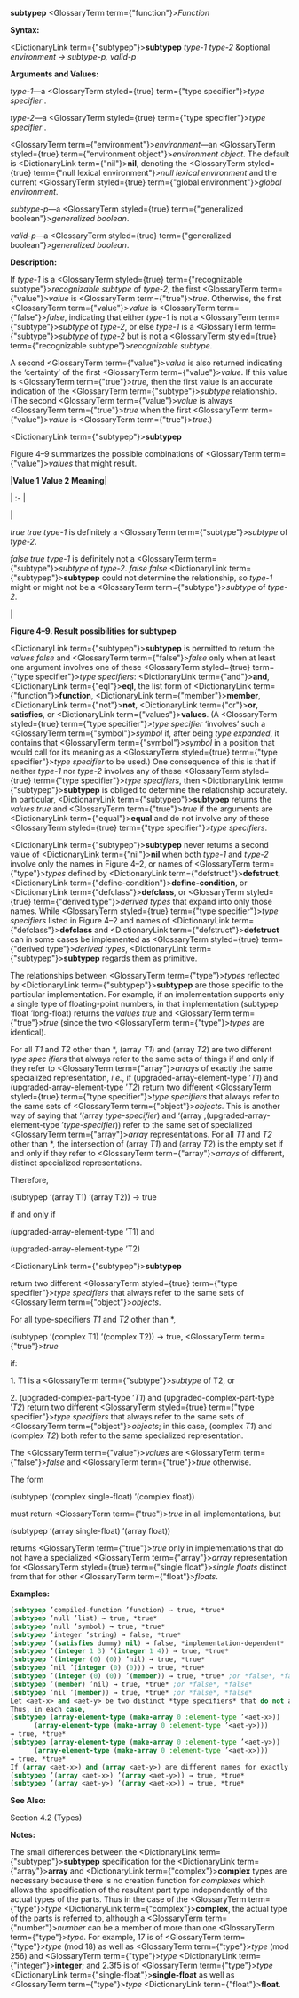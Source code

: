 **subtypep** <GlossaryTerm  term={"function"}><i>Function</i></GlossaryTerm> 



**Syntax:** 



<DictionaryLink  term={"subtypep"}><b>subtypep</b></DictionaryLink> *type-1 type-2* &amp;optional *environment → subtype-p, valid-p* 



**Arguments and Values:** 



*type-1*—a <GlossaryTerm styled={true} term={"type specifier"}><i>type specifier</i></GlossaryTerm> . 



*type-2*—a <GlossaryTerm styled={true} term={"type specifier"}><i>type specifier</i></GlossaryTerm> . 



<GlossaryTerm  term={"environment"}><i>environment</i></GlossaryTerm>—an <GlossaryTerm styled={true} term={"environment object"}><i>environment object</i></GlossaryTerm>. The default is <DictionaryLink  term={"nil"}><b>nil</b></DictionaryLink>, denoting the <GlossaryTerm styled={true} term={"null lexical environment"}><i>null lexical environment</i></GlossaryTerm> and the current <GlossaryTerm styled={true} term={"global environment"}><i>global environment</i></GlossaryTerm>. 



*subtype-p*—a <GlossaryTerm styled={true} term={"generalized boolean"}><i>generalized boolean</i></GlossaryTerm>. 



*valid-p*—a <GlossaryTerm styled={true} term={"generalized boolean"}><i>generalized boolean</i></GlossaryTerm>. 



**Description:** 



If *type-1* is a <GlossaryTerm styled={true} term={"recognizable subtype"}><i>recognizable subtype</i></GlossaryTerm> of *type-2*, the first <GlossaryTerm  term={"value"}><i>value</i></GlossaryTerm> is <GlossaryTerm  term={"true"}><i>true</i></GlossaryTerm>. Otherwise, the first <GlossaryTerm  term={"value"}><i>value</i></GlossaryTerm> is <GlossaryTerm  term={"false"}><i>false</i></GlossaryTerm>, indicating that either *type-1* is not a <GlossaryTerm  term={"subtype"}><i>subtype</i></GlossaryTerm> of *type-2*, or else *type-1* is a <GlossaryTerm  term={"subtype"}><i>subtype</i></GlossaryTerm> of *type-2* but is not a <GlossaryTerm styled={true} term={"recognizable subtype"}><i>recognizable subtype</i></GlossaryTerm>. 



A second <GlossaryTerm  term={"value"}><i>value</i></GlossaryTerm> is also returned indicating the ‘certainty’ of the first <GlossaryTerm  term={"value"}><i>value</i></GlossaryTerm>. If this value is <GlossaryTerm  term={"true"}><i>true</i></GlossaryTerm>, then the first value is an accurate indication of the <GlossaryTerm  term={"subtype"}><i>subtype</i></GlossaryTerm> relationship. (The second <GlossaryTerm  term={"value"}><i>value</i></GlossaryTerm> is always <GlossaryTerm  term={"true"}><i>true</i></GlossaryTerm> when the first <GlossaryTerm  term={"value"}><i>value</i></GlossaryTerm> is <GlossaryTerm  term={"true"}><i>true</i></GlossaryTerm>.)  







<DictionaryLink  term={"subtypep"}><b>subtypep</b></DictionaryLink> 



Figure 4–9 summarizes the possible combinations of <GlossaryTerm  term={"value"}><i>values</i></GlossaryTerm> that might result. 



|**Value 1 Value 2 Meaning**|

| :- |

|<p>*true true type-1* is definitely a <GlossaryTerm  term={"subtype"}><i>subtype</i></GlossaryTerm> of *type-2*. </p><p>*false true type-1* is definitely not a <GlossaryTerm  term={"subtype"}><i>subtype</i></GlossaryTerm> of *type-2*. *false false* <DictionaryLink  term={"subtypep"}><b>subtypep</b></DictionaryLink> could not determine the relationship, so *type-1* might or might not be a <GlossaryTerm  term={"subtype"}><i>subtype</i></GlossaryTerm> of *type-2*.</p>|





**Figure 4–9. Result possibilities for subtypep** 



<DictionaryLink  term={"subtypep"}><b>subtypep</b></DictionaryLink> is permitted to return the *values false* and <GlossaryTerm  term={"false"}><i>false</i></GlossaryTerm> only when at least one argument involves one of these <GlossaryTerm styled={true} term={"type specifier"}><i>type specifiers</i></GlossaryTerm>: <DictionaryLink  term={"and"}><b>and</b></DictionaryLink>, <DictionaryLink  term={"eql"}><b>eql</b></DictionaryLink>, the list form of <DictionaryLink  term={"function"}><b>function</b></DictionaryLink>, <DictionaryLink  term={"member"}><b>member</b></DictionaryLink>, <DictionaryLink  term={"not"}><b>not</b></DictionaryLink>, <DictionaryLink  term={"or"}><b>or</b></DictionaryLink>, **satisfies**, or <DictionaryLink  term={"values"}><b>values</b></DictionaryLink>. (A <GlossaryTerm styled={true} term={"type specifier"}><i>type specifier</i></GlossaryTerm> ‘involves’ such a <GlossaryTerm  term={"symbol"}><i>symbol</i></GlossaryTerm> if, after being *type expanded*, it contains that <GlossaryTerm  term={"symbol"}><i>symbol</i></GlossaryTerm> in a position that would call for its meaning as a <GlossaryTerm styled={true} term={"type specifier"}><i>type specifier</i></GlossaryTerm> to be used.) One consequence of this is that if neither *type-1* nor *type-2* involves any of these <GlossaryTerm styled={true} term={"type specifier"}><i>type specifiers</i></GlossaryTerm>, then <DictionaryLink  term={"subtypep"}><b>subtypep</b></DictionaryLink> is obliged to determine the relationship accurately. In particular, <DictionaryLink  term={"subtypep"}><b>subtypep</b></DictionaryLink> returns the *values true* and <GlossaryTerm  term={"true"}><i>true</i></GlossaryTerm> if the arguments are <DictionaryLink  term={"equal"}><b>equal</b></DictionaryLink> and do not involve any of these <GlossaryTerm styled={true} term={"type specifier"}><i>type specifiers</i></GlossaryTerm>. 



<DictionaryLink  term={"subtypep"}><b>subtypep</b></DictionaryLink> never returns a second value of <DictionaryLink  term={"nil"}><b>nil</b></DictionaryLink> when both *type-1* and *type-2* involve only the names in Figure 4–2, or names of <GlossaryTerm  term={"type"}><i>types</i></GlossaryTerm> defined by <DictionaryLink  term={"defstruct"}><b>defstruct</b></DictionaryLink>, <DictionaryLink  term={"define-condition"}><b>define-condition</b></DictionaryLink>, or <DictionaryLink  term={"defclass"}><b>defclass</b></DictionaryLink>, or <GlossaryTerm styled={true} term={"derived type"}><i>derived types</i></GlossaryTerm> that expand into only those names. While <GlossaryTerm styled={true} term={"type specifier"}><i>type specifiers</i></GlossaryTerm> listed in Figure 4–2 and names of <DictionaryLink  term={"defclass"}><b>defclass</b></DictionaryLink> and <DictionaryLink  term={"defstruct"}><b>defstruct</b></DictionaryLink> can in some cases be implemented as <GlossaryTerm styled={true} term={"derived type"}><i>derived types</i></GlossaryTerm>, <DictionaryLink  term={"subtypep"}><b>subtypep</b></DictionaryLink> regards them as primitive. 



The relationships between <GlossaryTerm  term={"type"}><i>types</i></GlossaryTerm> reflected by <DictionaryLink  term={"subtypep"}><b>subtypep</b></DictionaryLink> are those specific to the particular implementation. For example, if an implementation supports only a single type of floating-point numbers, in that implementation (subtypep ’float ’long-float) returns the *values true* and <GlossaryTerm  term={"true"}><i>true</i></GlossaryTerm> (since the two <GlossaryTerm  term={"type"}><i>types</i></GlossaryTerm> are identical). 



For all *T1* and *T2* other than \*, (array *T1*) and (array *T2*) are two different *type spec ifiers* that always refer to the same sets of things if and only if they refer to <GlossaryTerm  term={"array"}><i>arrays</i></GlossaryTerm> of exactly the same specialized representation, *i.e.*, if (upgraded-array-element-type ’*T1*) and (upgraded-array-element-type ’*T2*) return two different <GlossaryTerm styled={true} term={"type specifier"}><i>type specifiers</i></GlossaryTerm> that always refer to the same sets of <GlossaryTerm  term={"object"}><i>objects</i></GlossaryTerm>. This is another way of saying that ‘(array *type-specifier*) and ‘(array ,(upgraded-array-element-type ’*type-specifier*)) refer to the same set of specialized <GlossaryTerm  term={"array"}><i>array</i></GlossaryTerm> representations. For all *T1* and *T2* other than \*, the intersection of (array *T1*) and (array *T2*) is the empty set if and only if they refer to <GlossaryTerm  term={"array"}><i>arrays</i></GlossaryTerm> of different, distinct specialized representations. 



Therefore, 



(subtypep ’(array T1) ’(array T2)) → true 



if and only if 



(upgraded-array-element-type ’T1) and 



(upgraded-array-element-type ’T2)  







<DictionaryLink  term={"subtypep"}><b>subtypep</b></DictionaryLink> 



return two different <GlossaryTerm styled={true} term={"type specifier"}><i>type specifiers</i></GlossaryTerm> that always refer to the same sets of <GlossaryTerm  term={"object"}><i>objects</i></GlossaryTerm>. 



For all type-specifiers *T1* and *T2* other than \*, 



(subtypep ’(complex T1) ’(complex T2)) → true, <GlossaryTerm  term={"true"}><i>true</i></GlossaryTerm> 



if: 



1\. T1 is a <GlossaryTerm  term={"subtype"}><i>subtype</i></GlossaryTerm> of T2, or 



2\. (upgraded-complex-part-type ’*T1*) and (upgraded-complex-part-type ’*T2*) return two different <GlossaryTerm styled={true} term={"type specifier"}><i>type specifiers</i></GlossaryTerm> that always refer to the same sets of <GlossaryTerm  term={"object"}><i>objects</i></GlossaryTerm>; in this case, (complex *T1*) and (complex *T2*) both refer to the same specialized representation. 



The <GlossaryTerm  term={"value"}><i>values</i></GlossaryTerm> are <GlossaryTerm  term={"false"}><i>false</i></GlossaryTerm> and <GlossaryTerm  term={"true"}><i>true</i></GlossaryTerm> otherwise. 



The form 



(subtypep ’(complex single-float) ’(complex float)) 



must return <GlossaryTerm  term={"true"}><i>true</i></GlossaryTerm> in all implementations, but 



(subtypep ’(array single-float) ’(array float)) 



returns <GlossaryTerm  term={"true"}><i>true</i></GlossaryTerm> only in implementations that do not have a specialized <GlossaryTerm  term={"array"}><i>array</i></GlossaryTerm> representation for <GlossaryTerm styled={true} term={"single float"}><i>single floats</i></GlossaryTerm> distinct from that for other <GlossaryTerm  term={"float"}><i>floats</i></GlossaryTerm>. 



**Examples:**
```lisp
(subtypep ’compiled-function ’function) → true, *true* 
(subtypep ’null ’list) → true, *true* 
(subtypep ’null ’symbol) → true, *true* 
(subtypep ’integer ’string) → false, *true* 
(subtypep ’(satisfies dummy) nil) → false, *implementation-dependent* 
(subtypep ’(integer 1 3) ’(integer 1 4)) → true, *true* 
(subtypep ’(integer (0) (0)) ’nil) → true, *true* 
(subtypep ’nil ’(integer (0) (0))) → true, *true* 
(subtypep ’(integer (0) (0)) ’(member)) → true, *true* ;or *false*, *false* 
(subtypep ’(member) ’nil) → true, *true* ;or *false*, *false* 
(subtypep ’nil ’(member)) → true, *true* ;or *false*, *false* 
Let <aet-x> and <aet-y> be two distinct *type specifiers* that do not always refer to the same sets of *objects* in a given implementation, but for which **make-array**, will return an *object* of the same *array type*. 
Thus, in each case, 
(subtypep (array-element-type (make-array 0 :element-type ’<aet-x>)) 
	  (array-element-type (make-array 0 :element-type ’<aet-y>))) 
→ true, *true*  
(subtypep (array-element-type (make-array 0 :element-type ’<aet-y>)) 
	  (array-element-type (make-array 0 :element-type ’<aet-x>))) 
→ true, *true* 
If (array <aet-x>) and (array <aet-y>) are different names for exactly the same set of *objects*, these names should always refer to the same sets of *objects*. That implies that the following set of tests are also true: 
(subtypep ’(array <aet-x>) ’(array <aet-y>)) → true, *true* 
(subtypep ’(array <aet-y>) ’(array <aet-x>)) → true, *true* 
```
**See Also:** 



Section 4.2 (Types) 



**Notes:** 



The small differences between the <DictionaryLink  term={"subtypep"}><b>subtypep</b></DictionaryLink> specification for the <DictionaryLink  term={"array"}><b>array</b></DictionaryLink> and <DictionaryLink  term={"complex"}><b>complex</b></DictionaryLink> types are necessary because there is no creation function for *complexes* which allows the specification of the resultant part type independently of the actual types of the parts. Thus in the case of the <GlossaryTerm  term={"type"}><i>type</i></GlossaryTerm> <DictionaryLink  term={"complex"}><b>complex</b></DictionaryLink>, the actual type of the parts is referred to, although a <GlossaryTerm  term={"number"}><i>number</i></GlossaryTerm> can be a member of more than one <GlossaryTerm  term={"type"}><i>type</i></GlossaryTerm>. For example, 17 is of <GlossaryTerm  term={"type"}><i>type</i></GlossaryTerm> (mod 18) as well as <GlossaryTerm  term={"type"}><i>type</i></GlossaryTerm> (mod 256) and <GlossaryTerm  term={"type"}><i>type</i></GlossaryTerm> <DictionaryLink  term={"integer"}><b>integer</b></DictionaryLink>; and 2.3f5 is of <GlossaryTerm  term={"type"}><i>type</i></GlossaryTerm> <DictionaryLink  term={"single-float"}><b>single-float</b></DictionaryLink> as well as <GlossaryTerm  term={"type"}><i>type</i></GlossaryTerm> <DictionaryLink  term={"float"}><b>float</b></DictionaryLink>. 



